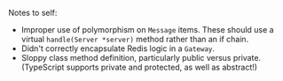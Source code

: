 Notes to self:  
- Improper use of polymorphism on `Message` items. These should use a virtual `handle(Server *server)` method rather than an if chain.  
- Didn't correctly encapsulate Redis logic in a `Gateway`.  
- Sloppy class method definition, particularly public versus private. (TypeScript supports private and protected, as well as abstract!)  
